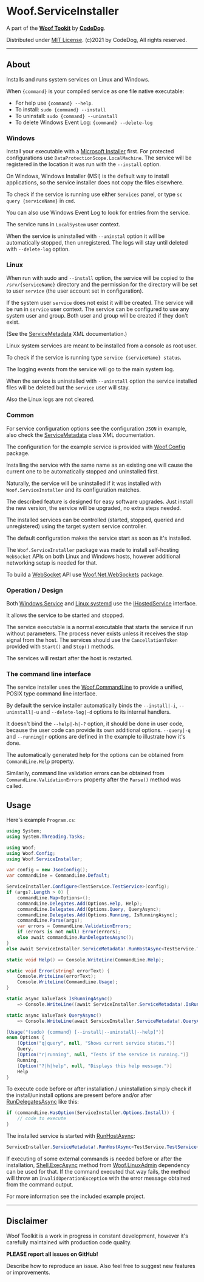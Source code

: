 ﻿# Woof.ServiceInstaller

A part of the [**Woof Tookit**](../../Readme.md)
by **[CodeDog](https://www.codedog.pl)**.

Distributed under [MIT License](https://en.wikipedia.org/wiki/MIT_License).
(c)2021 by CodeDog, All rights reserved.

---

## About

Installs and runs system services on Linux and Windows.

When `{command}` is your compiled service as one file native executable:

- For help use `{command} --help`.
- To install: `sudo {command} --install`
- To uninstall: `sudo {command} --uninstall`
- To delete Windows Event Log: `{command} --delete-log`

### Windows

Install your executable with a [Microsoft Installer](https://marketplace.visualstudio.com/items?itemName=VisualStudioClient.MicrosoftVisualStudio2022InstallerProjects) first.
For protected configurations use `DataProtectionScope.LocalMachine`.
The service will be registered in the location it was run with the `--install` option.

On Windows, Windows Installer (MSI) is the default way to install applications,
so the service installer does not copy the files elsewhere.

To check if the service is running use either `Services` panel,
or type `sc query {serviceName}`  in `cmd`.

You can also use Windows Event Log to look for entries from the service.

The service runs in `LocalSystem` user context.

When the service is uninstalled with `--uninstal` option it will be automatically stopped,
then unregistered. The logs will stay until deleted with `--delete-log` option.

### Linux

When run with sudo and `--install` option, the service will be copied
to the `/srv/{serviceName}` directory and the permission for the directory
will be set to user `service` (the user account set in configuration).

If the system user `service` does not exist it will be created.
The service will be run in `service` user context.
The service can be configured to use any system user and group.
Both user and group will be created if they don't exist.

(See the [ServiceMetadata](https://github.com/HTD/Woof.ServiceInstaller/blob/master/Woof.ServiceInstaller/ServiceMetadata.cs) XML documentation.)

Linux system services are meant to be installed from a console as root user.

To check if the service is running type `service {serviceName} status`.

The logging events from the service will go to the main system log.

When the service is uninstalled with `--uninstall` option
the service installed files will be deleted but the `service` user will stay.

Also the Linux logs are not cleared.

### Common

For service configuration options see the configuration `JSON` in example,
also check the [ServiceMetadata](https://github.com/HTD/Woof.ServiceInstaller/blob/master/Woof.ServiceInstaller/ServiceMetadata.cs) class XML documentation.

The configuration for the example service is provided with
[Woof.Config](https://github.com/HTD/Woof.Config) package.

Installing the service with the same name as an existing one will cause the
current one to be automatically stopped and uninstalled first.

Naturally, the service will be uninstalled if it was installed with
`Woof.ServiceInstaller` and its configuration matches.

The described feature is designed for easy software upgrades.
Just install the new version, the service will be upgraded,
no extra steps needed.

The installed services can be controlled (started, stopped, queried and unregistered)
using the target system service controller.

The default configuration makes the service start as soon as it's installed.

The `Woof.ServiceInstaller` package was made to install self-hosting `WebSocket` APIs on both
Linux and Windows hosts, however additional networking setup is needed for that.

To build a [WebSocket](https://en.wikipedia.org/wiki/WebSocket) API use [Woof.Net.WebSockets](https://github.com/HTD/Woof.Net.WebSockets) package.

### Operation / Design

Both [Windows Service](https://docs.microsoft.com/en-us/dotnet/core/extensions/windows-service) and [Linux systemd](https://wiki.archlinux.org/title/systemd) use the [IHostedService](https://www.google.com/search?q=IHostedService&oq=IHostedService&aqs=edge..69i57j0i512l5j0i10i512j0i512.3496j0j1&sourceid=chrome&ie=UTF-8) interface.

It allows the service to be started and stopped.

The service executable is a normal executable that starts the service if run
without parameters. The process never exists unless it receives the stop signal
from the host. The services should use the `CancellationToken` provided with
`Start()` and `Stop()` methods.

The services will restart after the host is restarted.

### The command line interface

The service installer uses the [Woof.CommandLine](https://github.com/HTD/Woof.CommandLine) to provide
a unified, POSIX type command line interface.

By default the service installer automatically binds the
`--install|-i`, `--uninstall|-u` and `--delete-log|-d` options
to its internal handlers.

It doesn't bind the `--help|-h|-?` option, it should be done in
user code, because the user code can provide its own additional
options. `--query|-q` and `--running|r` options are defined in the
example to illustrate how it's done.

The automatically generated help for the options can be obtained
from `CommandLine.Help` property.

Similarily, command line validation errors can be obtained from
`CommandLine.ValidationErrors` property after the `Parse()`
method was called.

## Usage

Here's example `Program.cs`:
```cs
using System;
using System.Threading.Tasks;

using Woof;
using Woof.Config;
using Woof.ServiceInstaller;

var config = new JsonConfig();
var commandLine = CommandLine.Default;

ServiceInstaller.Configure<TestService.TestService>(config);
if (args?.Length > 0) {
    commandLine.Map<Options>();
    commandLine.Delegates.Add(Options.Help, Help);
    commandLine.Delegates.Add(Options.Query, QueryAsync);
    commandLine.Delegates.Add(Options.Running, IsRunningAsync);
    commandLine.Parse(args);
    var errors = CommandLine.ValidationErrors;
    if (errors is not null) Error(errors);
    else await commandLine.RunDelegatesAsync();
}
else await ServiceInstaller.ServiceMetadata!.RunHostAsync<TestService.TestService>();

static void Help() => Console.WriteLine(CommandLine.Help);

static void Error(string? errorText) {
    Console.WriteLine(errorText);
    Console.WriteLine(CommandLine.Usage);
}

static async ValueTask IsRunningAsync()
    => Console.WriteLine((await ServiceInstaller.ServiceMetadata!.IsRunningAsync()) ? "RUNNING" : "NOT RUNNING");

static async ValueTask QueryAsync()
    => Console.WriteLine(await ServiceInstaller.ServiceMetadata!.QueryAsync());

[Usage("(sudo) {command} [--install|--uninstall|--help]")]
enum Options {
    [Option("q|query", null, "Shows current service status.")]
    Query,
    [Option("r|running", null, "Tests if the service is running.")]
    Running,
    [Option("?|h|help", null, "Displays this help message.")]
    Help
}
```

To execute code before or after installation / uninstallation simply check
if the install/uninstall options are present before and/or after [RunDelegatesAsync](https://github.com/HTD/Woof.CommandLine/blob/13de430e26851419e1ac9c20141dc9f8341f0e8f/Woof.CommandLine/API/CommandLineParser.cs#L202)
like this:
```cs
if (commandLine.HasOption(ServiceInstaller.Options.Install)) {
    // code to execute
}
```

The installed service is started with [RunHostAsync](https://github.com/HTD/Woof.ServiceInstaller/blob/78a7e28fd2c462ab3d339b9357b304259bf3ad3d/Woof.ServiceInstaller/ServiceMetadataExtensions.cs#L97):
```cs
ServiceInstaller.ServiceMetadata!.RunHostAsync<TestService.TestService>();
```

If executing of some external commands is needed before or after the installation,
[Shell.ExecAsync](https://github.com/HTD/Woof.LinuxAdmin/blob/2cad3b3e7e8f18009ec6026d040b1df007cc7763/Woof.LinuxAdmin/Shell.cs#L22) method from [Woof.LinuxAdmin](https://github.com/HTD/Woof.LinuxAdmin/) dependency can be used for that.
If the command executed that way fails, the method will throw an `InvalidOperationException`
with the error message obtained from the command output.

For more information see the included example project.

---

## Disclaimer

Woof Toolkit is a work in progress in constant development,
however it's carefully maintained with production code quality.

**PLEASE report all issues on GitHub!**

Describe how to reproduce an issue.
Also feel free to suggest new features or improvements.
